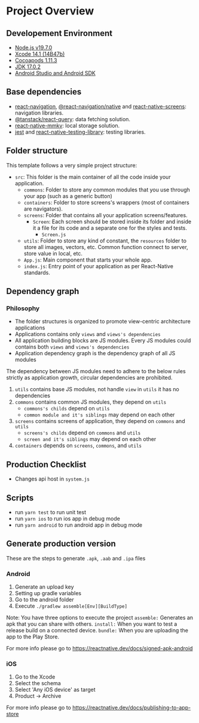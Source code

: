 # Project Overview

## Developement Environment

- [Node.js v19.7.0](https://nodejs.org/en/blog/release/v19.7.0/)
- [Xcode 14.1 (14B47b)](https://developer.apple.com/news/releases/?id=11012022a)
- [Cocoapods 1.11.3](https://cocoapods.org)
- [JDK 17.0.2](https://www.oracle.com/java/technologies/javase/17-0-2-relnotes.html)
- [Android Studio and Android SDK](https://developer.android.com/studio)

## Base dependencies

- [react-navigation](https://reactnavigation.org/), [@react-navigation/native](https://reactnavigation.org/) and [react-native-screens](https://reactnavigation.org/): navigation libraries.
- [@tanstack/react-query](https://tanstack.com/query/latest/docs/react/overview): data fetching solution.
- [react-native-mmkv](https://github.com/mrousavy/react-native-mmkv): local storage solution.
- [jest](https://facebook.github.io/jest/) and [react-native-testing-library](https://callstack.github.io/react-native-testing-library/): testing libraries.

## Folder structure

This template follows a very simple project structure:

- `src`: This folder is the main container of all the code inside your application.
  - `commons`: Folder to store any common modules that you use through your app (such as a generic button)
  - `containers`: Folder to store screens's wrappers (most of containers are navigators).
  - `screens`: Folder that contains all your application screens/features.
    - `Screen`: Each screen should be stored inside its folder and inside it a file for its code and a separate one for the styles and tests.
      - `Screen.js`
  - `utils`: Folder to store any kind of constant, the `resources` folder to store all images, vectors, etc. Common function connect to server, store value in local, etc.
  - `App.js`: Main component that starts your whole app.
  - `index.js`: Entry point of your application as per React-Native standards.

## Dependency graph

### Philosophy

- The folder structures is organized to promote view-centric architecture applications
- Applications contains only `views` and `views's dependencies`
- All application building blocks are JS modules. Every JS modules could contains both `views` and `views's dependencies`
- Application dependency graph is the dependency graph of all JS modules

The dependency between JS modules need to adhere to the below rules strictly as application growth, circular dependencies are prohibited.

1. `utils` contains base JS modules, not handle `view` in `utils` it has no dependencies
2. `commons` contains common JS modules, they depend on `utils`
   - `commons's childs` depend on `utils`
   - `common module and it's siblings` may depend on each other
3. `screens` contains screens of application, they depend on `commons` and `utils`
   - `screens's childs` depend on `commons` and `utils`
   - `screen and it's siblings` may depend on each other
4. `containers` depends on `screens`, `commons`, and `utils`

## Production Checklist

- Changes api host in `system.js`

## Scripts

- run `yarn test` to run unit test
- run `yarn ios` to run ios app in debug mode
- run `yarn android` to run android app in debug mode

## Generate production version

These are the steps to generate `.apk`, `.aab` and `.ipa` files

### Android

1. Generate an upload key
2. Setting up gradle variables
3. Go to the android folder
4. Execute `./gradlew assemble[Env][BuildType]`

Note: You have three options to execute the project
`assemble:` Generates an apk that you can share with others.
`install:` When you want to test a release build on a connected device.
`bundle:` When you are uploading the app to the Play Store.

For more info please go to https://reactnative.dev/docs/signed-apk-android

### iOS

1. Go to the Xcode
2. Select the schema
3. Select 'Any iOS device' as target
4. Product -> Archive

For more info please go to https://reactnative.dev/docs/publishing-to-app-store
